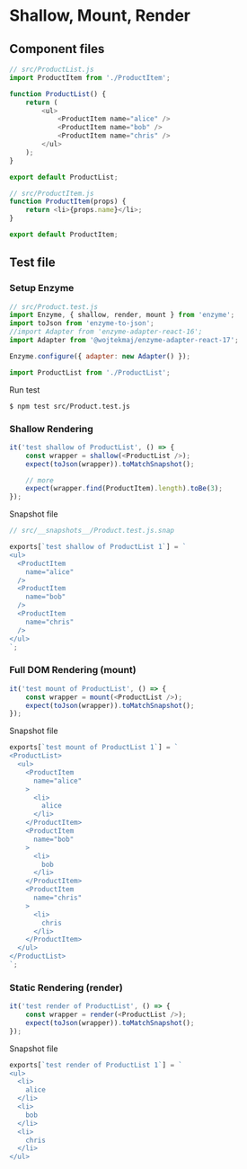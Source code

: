 # Shallow, Mount, Render

## Component files

```javascript
// src/ProductList.js
import ProductItem from './ProductItem';

function ProductList() {
    return (
        <ul>
            <ProductItem name="alice" />
            <ProductItem name="bob" />
            <ProductItem name="chris" />
        </ul>
    );
}

export default ProductList;
```

```javascript
// src/ProductItem.js
function ProductItem(props) {
    return <li>{props.name}</li>;
}

export default ProductItem;
```

## Test file

### Setup Enzyme

```javascript
// src/Product.test.js
import Enzyme, { shallow, render, mount } from 'enzyme';
import toJson from 'enzyme-to-json';
//import Adapter from 'enzyme-adapter-react-16';
import Adapter from '@wojtekmaj/enzyme-adapter-react-17';

Enzyme.configure({ adapter: new Adapter() });

import ProductList from './ProductList';
```

Run test

```
$ npm test src/Product.test.js
```

### Shallow Rendering

```javascript
it('test shallow of ProductList', () => {
    const wrapper = shallow(<ProductList />);
    expect(toJson(wrapper)).toMatchSnapshot();

    // more
    expect(wrapper.find(ProductItem).length).toBe(3);
});
```

Snapshot file

```javascript
// src/__snapshots__/Product.test.js.snap

exports[`test shallow of ProductList 1`] = `
<ul>
  <ProductItem
    name="alice"
  />
  <ProductItem
    name="bob"
  />
  <ProductItem
    name="chris"
  />
</ul>
`;
```

### Full DOM Rendering (mount)

```javascript
it('test mount of ProductList', () => {
    const wrapper = mount(<ProductList />);
    expect(toJson(wrapper)).toMatchSnapshot();
});
```

Snapshot file

```javascript
exports[`test mount of ProductList 1`] = `
<ProductList>
  <ul>
    <ProductItem
      name="alice"
    >
      <li>
        alice
      </li>
    </ProductItem>
    <ProductItem
      name="bob"
    >
      <li>
        bob
      </li>
    </ProductItem>
    <ProductItem
      name="chris"
    >
      <li>
        chris
      </li>
    </ProductItem>
  </ul>
</ProductList>
`;
```

### Static Rendering (render)

```javascript
it('test render of ProductList', () => {
    const wrapper = render(<ProductList />);
    expect(toJson(wrapper)).toMatchSnapshot();
});
```

Snapshot file

```javascript
exports[`test render of ProductList 1`] = `
<ul>
  <li>
    alice
  </li>
  <li>
    bob
  </li>
  <li>
    chris
  </li>
</ul>
```
